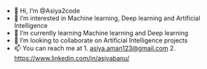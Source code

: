- 👋 Hi, I’m @Asiya2code
- 👀 I’m interested in Machine learning, Deep learning and Artificial Intelligence
- 🌱 I’m currently learning Machine learning and Deep learning
- 💞️ I’m looking to collaborate on Artificial Intelligence projects
- 📫 You can reach me at 1. asiya.aman123@gmail.com 2. https://www.linkedin.com/in/asiyabanu/

<!---
Asiya2code/Asiya2code is a ✨ special ✨ repository because its `README.md` (this file) appears on your GitHub profile.
You can click the Preview link to take a look at your changes.
--->
